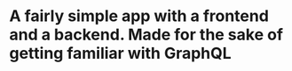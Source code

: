 # A fairly simple app with a frontend and a backend. Made for the sake of getting familiar with GraphQL
